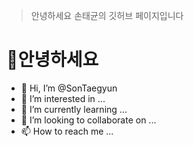 > 안녕하세요 손태균의 깃허브 페이지입니다<br/>

# 👀안녕하세요
- 👋 Hi, I’m @SonTaegyun
- 👀 I’m interested in ...
- 🌱 I’m currently learning ...
- 💞️ I’m looking to collaborate on ...
- 📫 How to reach me ...



<!---
SonTaegyun/SonTaegyun is a ✨ special ✨ repository because its `README.md` (this file) appears on your GitHub profile.
You can click the Preview link to take a look at your changes.
--->
